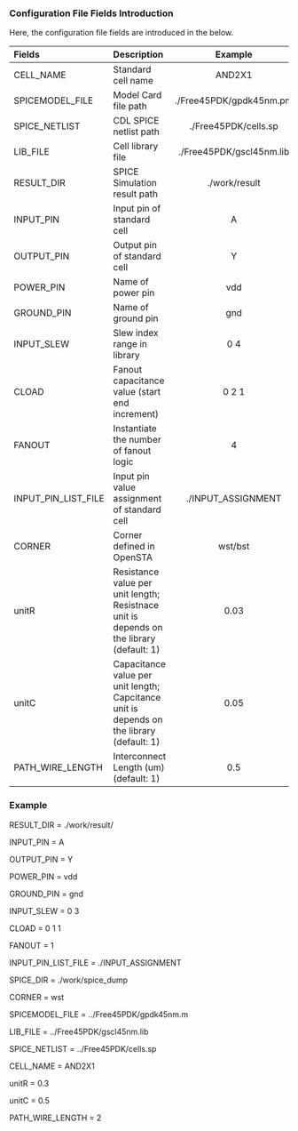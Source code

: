### Configuration File Fields Introduction
Here, the configuration file fields are introduced in the below.  

| Fields | Description | Example  |
| :------ | :----------- | :--------: |
| CELL_NAME | Standard cell name  | AND2X1 |
| SPICEMODEL_FILE | Model Card file path  | ./Free45PDK/gpdk45nm.pm |
| SPICE_NETLIST | CDL SPICE netlist path  | ./Free45PDK/cells.sp |
| LIB_FILE | Cell library file  | ./Free45PDK/gscl45nm.lib |
| RESULT_DIR | SPICE Simulation result path  | ./work/result |
| INPUT_PIN | Input pin of standard cell  | A |
| OUTPUT_PIN | Output pin of standard cell | Y |
| POWER_PIN | Name of power pin  | vdd |
| GROUND_PIN | Name of ground pin | gnd |
| INPUT_SLEW | Slew index range in library | 0 4 |
| CLOAD | Fanout capacitance value (start end increment) | 0 2 1 |
| FANOUT | Instantiate the number of fanout logic | 4 |
| INPUT_PIN_LIST_FILE | Input pin value assignment of standard cell | ./INPUT_ASSIGNMENT |
| CORNER | Corner defined in OpenSTA  | wst/bst |
| unitR | Resistance value per unit length; Resistnace unit is depends on the library (default: 1) | 0.03 |
| unitC | Capacitance value per unit length; Capcitance unit is depends on the library (default: 1) | 0.05 |
| PATH_WIRE_LENGTH | Interconnect Length (um) (default: 1) | 0.5 |

### Example
RESULT_DIR = ./work/result/

INPUT_PIN = A

OUTPUT_PIN = Y

POWER_PIN = vdd

GROUND_PIN = gnd

INPUT_SLEW = 0 3

CLOAD = 0 1 1

FANOUT = 1

INPUT_PIN_LIST_FILE = ./INPUT_ASSIGNMENT

SPICE_DIR = ./work/spice_dump

CORNER = wst

SPICEMODEL_FILE = ../Free45PDK/gpdk45nm.m

LIB_FILE = ../Free45PDK/gscl45nm.lib

SPICE_NETLIST = ../Free45PDK/cells.sp

CELL_NAME = AND2X1

unitR = 0.3 

unitC = 0.5  

PATH_WIRE_LENGTH = 2  

